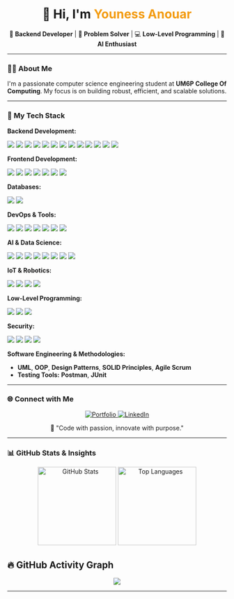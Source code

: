 <h1 align="center">👋 Hi, I'm <span style="color:#f39c12;">Youness Anouar</span></h1>

<p align="center">
  🎯 <strong>Backend Developer</strong> | 🧠 <strong>Problem Solver</strong> | 💻 <strong>Low-Level Programming</strong> | 🚀 <strong>AI Enthusiast</strong>
</p>

---

### 👨‍💻 **About Me**  
I'm a passionate computer science engineering student at **UM6P College Of Computing**. My focus is on building robust, efficient, and scalable solutions.

---
### 🚀 **My Tech Stack**  

**Backend Development:**  
<p align="left">
	<img src="https://img.shields.io/badge/RESTful%20API-005571?style=for-the-badge&logo=rest&logoColor=white" />
	<img src="https://img.shields.io/badge/Python-3776AB?style=for-the-badge&logo=python&logoColor=white" />
	<img src="https://img.shields.io/badge/Flask-000000?style=for-the-badge&logo=flask&logoColor=white" />
	<img src="https://img.shields.io/badge/C-00599C?style=for-the-badge&logo=c&logoColor=white" />
	<img src="https://img.shields.io/badge/C++-00599C?style=for-the-badge&logo=cplusplus&logoColor=white" />
	<img src="https://img.shields.io/badge/Go-00ADD8?style=for-the-badge&logo=go&logoColor=white" />
	<img src="https://img.shields.io/badge/Java-ED8B00?style=for-the-badge&logo=java&logoColor=white" />
	<img src="https://img.shields.io/badge/Spring%20Boot-6DB33F?style=for-the-badge&logo=springboot&logoColor=white" />
	<img src="https://img.shields.io/badge/Hibernate-59666C?style=for-the-badge&logo=hibernate&logoColor=white" />
	<img src="https://img.shields.io/badge/Servlet-4285F4?style=for-the-badge&logo=java&logoColor=white" />
	<img src="https://img.shields.io/badge/Firebase-FFCA28?style=for-the-badge&logo=firebase&logoColor=black" />
	<img src="https://img.shields.io/badge/Node.js-339933?style=for-the-badge&logo=nodedotjs&logoColor=white" />
	<img src="https://img.shields.io/badge/Express.js-000000?style=for-the-badge&logo=express&logoColor=white" />

</p>

**Frontend Development:**  
<p align="left">
  <img src="https://img.shields.io/badge/HTML5-E34F26?style=for-the-badge&logo=html5&logoColor=white" />
  <img src="https://img.shields.io/badge/CSS3-1572B6?style=for-the-badge&logo=css3&logoColor=white" />
  <img src="https://img.shields.io/badge/JavaScript-F7DF1E?style=for-the-badge&logo=javascript&logoColor=black" />
  <img src="https://img.shields.io/badge/Vue.js-35495E?style=for-the-badge&logo=vuedotjs&logoColor=4FC08D" />
  <img src="https://img.shields.io/badge/React-61DAFB?style=for-the-badge&logo=react&logoColor=black" />
  <img src="https://img.shields.io/badge/Tailwind%20CSS-38B2AC?style=for-the-badge&logo=tailwindcss&logoColor=white" />
  <img src="https://img.shields.io/badge/Bootstrap-7952B3?style=for-the-badge&logo=bootstrap&logoColor=white" />

</p>

**Databases:**  
<p align="left">
  <img src="https://img.shields.io/badge/MySQL-4479A1?style=for-the-badge&logo=mysql&logoColor=white" />
  <img src="https://img.shields.io/badge/PostgreSQL-336791?style=for-the-badge&logo=postgresql&logoColor=white" />
</p>

**DevOps & Tools:**  
<p align="left">
  <img src="https://img.shields.io/badge/Git-F05032?style=for-the-badge&logo=git&logoColor=white" />
  <img src="https://img.shields.io/badge/GitHub-181717?style=for-the-badge&logo=github&logoColor=white" />
  <img src="https://img.shields.io/badge/Bash-4EAA25?style=for-the-badge&logo=gnubash&logoColor=white" />
  <img src="https://img.shields.io/badge/Postman-FF6C37?style=for-the-badge&logo=postman&logoColor=white" />
  <img src="https://img.shields.io/badge/JUnit-25A162?style=for-the-badge&logo=junit5&logoColor=white" />
  <img src="https://img.shields.io/badge/Docker-2496ED?style=for-the-badge&logo=docker&logoColor=white" />
  <img src="https://img.shields.io/badge/VirtualBox-183A61?style=for-the-badge&logo=virtualbox&logoColor=white" />
</p>

**AI & Data Science:**  
<p align="left">
	<img src="https://img.shields.io/badge/TensorFlow-FF6F00?style=for-the-badge&logo=tensorflow&logoColor=white" />
	<img src="https://img.shields.io/badge/PyTorch-EE4C2C?style=for-the-badge&logo=pytorch&logoColor=white" />
	<img src="https://img.shields.io/badge/Scikit--Learn-F7931E?style=for-the-badge&logo=scikitlearn&logoColor=white" />
	<img src="https://img.shields.io/badge/Pandas-150458?style=for-the-badge&logo=pandas&logoColor=white" />
	<img src="https://img.shields.io/badge/Numpy-013243?style=for-the-badge&logo=numpy&logoColor=white" />
	<img src="https://img.shields.io/badge/Jupyter-F37626?style=for-the-badge&logo=jupyter&logoColor=white" />
	<img src="https://img.shields.io/badge/Matplotlib-11557C?style=for-the-badge&logo=matplotlib&logoColor=white" />
	<img src="https://img.shields.io/badge/Seaborn-3776AB?style=for-the-badge&logo=seaborn&logoColor=white" />
</p>

**IoT & Robotics:**  
<p align="left">
  <img src="https://img.shields.io/badge/ESP32-000000?style=for-the-badge&logo=espressif&logoColor=white" />
  <img src="https://img.shields.io/badge/Arduino-00979D?style=for-the-badge&logo=arduino&logoColor=white" />
  <img src="https://img.shields.io/badge/Raspberry%20Pi-A22846?style=for-the-badge&logo=raspberrypi&logoColor=white" />
  <img src="https://img.shields.io/badge/PlatformIO-FF7F50?style=for-the-badge&logo=platformio&logoColor=white" />
</p>

**Low-Level Programming:**  
<p align="left">
  <img src="https://img.shields.io/badge/Assembly-525252?style=for-the-badge&logo=assemblyscript&logoColor=white" />
  <img src="https://img.shields.io/badge/RISC--V-000000?style=for-the-badge&logo=riscv&logoColor=white" />
  <img src="https://img.shields.io/badge/NASM%20x86-00599C?style=for-the-badge&logo=assemblyscript&logoColor=white" />
</p>

**Security:**  
<p align="left">
  <img src="https://img.shields.io/badge/Kali_Linux-557C94?style=for-the-badge&logo=kalilinux&logoColor=white" />
  <img src="https://img.shields.io/badge/Wireshark-1679A7?style=for-the-badge&logo=wireshark&logoColor=white" />
  <img src="https://img.shields.io/badge/Metasploit-2A2A2A?style=for-the-badge&logo=metasploit&logoColor=white" />
  <img src="https://img.shields.io/badge/Nmap-4682B4?style=for-the-badge&logo=nmap&logoColor=white" />
</p>


**Software Engineering & Methodologies:**  
- **UML**, **OOP**, **Design Patterns**, **SOLID Principles**, **Agile Scrum**  
- **Testing Tools:** **Postman**, **JUnit**  


---



### 🌐 **Connect with Me**  

<p align="center">
  <a href="https://uness10.github.io/portfolio" target="_blank">
    <img src="https://img.shields.io/badge/Portfolio-%2312100E.svg?style=for-the-badge&logo=vercel&logoColor=white" alt="Portfolio" />
  </a>
  <a href="https://www.linkedin.com/in/youness-anouar" target="_blank">
    <img src="https://img.shields.io/badge/LinkedIn-%230077B5.svg?style=for-the-badge&logo=linkedin&logoColor=white" alt="LinkedIn" />
  </a>
</p>

<p align="center">
  🚀 "Code with passion, innovate with purpose."
</p> 

---

### 📊 **GitHub Stats & Insights**  

<p align="center">
  <img src="https://github-readme-stats.vercel.app/api?username=uness10&show_icons=true&theme=radical&type=all" alt="GitHub Stats" height="180px"/>
  <img src="https://github-readme-stats.vercel.app/api/top-langs/?username=uness10&layout=compact&theme=radical" alt="Top Languages" height="180px"/>
</p>



## 🔥 GitHub Activity Graph  
<p align="center">
  <img src="https://github-readme-activity-graph.vercel.app/graph?username=uness10&theme=radical" />
</p>

---

